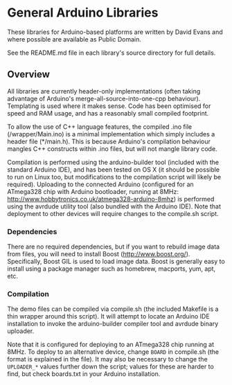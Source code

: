 # General Arduino Libraries

These libraries for Arduino-based platforms are written by David Evans and
where possible are available as Public Domain.

See the README.md file in each library's source directory for full details.

## Overview

All libraries are currently header-only implementations (often taking advantage
of Arduino's merge-all-source-into-one-cpp behaviour). Templating is used where
it makes sense. Code has been optimised for speed and RAM usage, and has a
reasonably small compiled footprint.

To allow the use of C++ language features, the compiled .ino file
(/wrapper/Main.ino) is a minimal implementation which simply includes a header
file (*/main.h). This is because Arduino's compilation behaviour mangles C++
constructs within .ino files, but will not mangle library code.

Compilation is performed using the arduino-builder tool (included with the
standard Arduino IDE), and has been tested on OS X (it should be possible to
run on Linux too, but modifications to the compilation script will likely be
required). Uploading to the connected Arduino (configured for an ATmega328 chip
with Arduino bootloader, running at 8MHz:
http://www.hobbytronics.co.uk/atmega328-arduino-8mhz) is performed using the
avrdude utility tool (also bundled with the Arduino IDE). Note that deployment
to other devices will require changes to the compile.sh script.

### Dependencies

There are no required dependencies, but if you want to rebuild image data from
files, you will need to install Boost (http://www.boost.org/). Specifically,
Boost GIL is used to load image data. Boost is generally easy to install using
a package manager such as homebrew, macports, yum, apt, etc.

### Compilation

The demo files can be compiled via compile.sh (the included Makefile is a thin
wrapper around this script). It will attempt to locate an Arduino IDE
installation to invoke the arduino-builder compiler tool and avrdude binary
uploader.

Note that it is configured for deploying to an ATmega328 chip running at 8MHz.
To deploy to an alternative device, change `BOARD` in compile.sh (the format is
explained in the file). It may also be necessary to change the `UPLOADER_*`
values further down the script; values for these are harder to find, but check
boards.txt in your Arduino installation.
